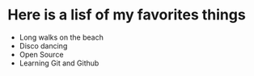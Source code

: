 # Here is a lisf of my favorites things
- Long walks on the beach
- Disco dancing
- Open Source
- Learning Git and Github
